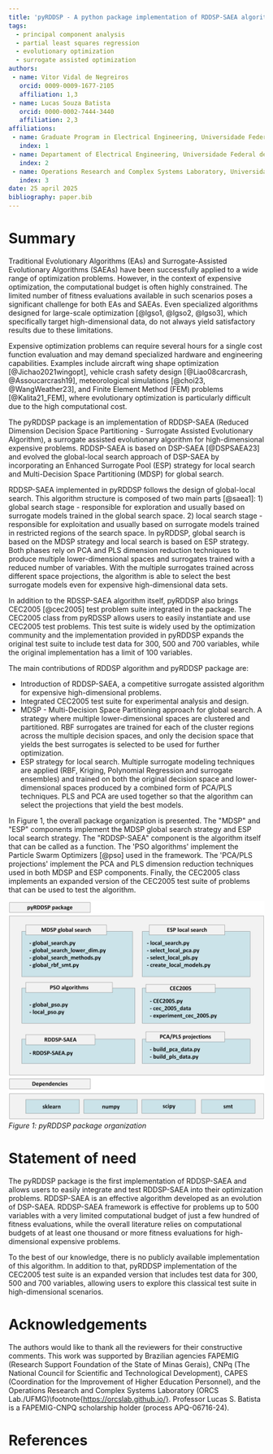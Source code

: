 ```yaml
---
title: 'pyRDDSP - A python package implementation of RDDSP-SAEA algorithm application'
tags:
  - principal component analysis
  - partial least squares regression
  - evolutionary optimization
  - surrogate assisted optimization
authors:
 - name: Vitor Vidal de Negreiros
   orcid: 0009-0009-1677-2105
   affiliation: 1,3
 - name: Lucas Souza Batista
   orcid: 0000-0002-7444-3440
   affiliation: 2,3
affiliations:
 - name: Graduate Program in Electrical Engineering, Universidade Federal de Minas Gerais, Brazil
   index: 1
 - name: Departament of Electrical Engineering, Universidade Federal de Minas Gerais, Brazil
   index: 2
 - name: Operations Research and Complex Systems Laboratory, Universidade Federal de Minas Gerais, Brazil
   index: 3
date: 25 april 2025
bibliography: paper.bib
---
```


# Summary 
 
Traditional Evolutionary Algorithms (EAs) and Surrogate-Assisted Evolutionary Algorithms (SAEAs) have been successfully applied to a wide range of optimization problems. However, in the context of expensive optimization, the computational budget is often highly constrained. The limited number of fitness evaluations available in such scenarios poses a significant challenge for both EAs and SAEAs. Even specialized algorithms designed for large-scale optimization [@lgso1, @lgso2, @lgso3], which specifically target high-dimensional data, do not always yield satisfactory results due to these limitations.

Expensive optimization problems can require several hours for a single cost function evaluation and may demand specialized hardware and engineering capabilities. Examples include aircraft wing shape optimization [@Jichao2021wingopt], vehicle crash safety design [@Liao08carcrash, @Assoucarcrash19], meteorological simulations [@choi23, @WangWeather23], and Finite Element Method (FEM) problems [@Kalita21_FEM], where evolutionary optimization is particularly difficult due to the high computational cost.

The pyRDDSP package is an implementation of RDDSP-SAEA (Reduced Dimension Decision Space Partitioning - Surrogate Assisted Evolutionary Algorithm), a surrogate assisted evolutionary algorithm for high-dimensional expensive problems. RDDSP-SAEA is based on DSP-SAEA [@DSPSAEA23] and evolved the global-local search approach of DSP-SAEA by incorporating an Enhanced Surrogate Pool (ESP) strategy for local search and Multi-Decision Space Partitioning (MDSP) for global search. 

RDDSP-SAEA implemented in pyRDDSP follows the design of global-local search. This algorithm structure is composed of two main parts [@saea1]: 1) global search stage - responsible for exploration and usually based on surrogate models trained in the global search space. 2) local search stage - responsible for exploitation and usually based on surrogate models trained in restricted regions of the search space. In pyRDDSP, global search is based on the MDSP strategy and local search is based on ESP strategy. Both phases rely on PCA and PLS dimension reduction techniques to produce multiple lower-dimensional spaces and surrogates trained with a reduced number of variables. With the multiple surrogates trained across different space projections, the algorithm is able to select the best surrogate models even for expensive high-dimensional data sets. 

In addition to the RDSSP-SAEA algorithm itself, pyRDDSP also brings CEC2005 [@cec2005] test problem suite integrated in the package. The CEC2005 class from pyRDSSP allows users to easily instantiate and use CEC2005 test problems. This test suite is widely used by the optimization community and the implementation provided in pyRDDSP expands the original test suite to include test data for 300, 500 and 700 variables, while the original implementation has a limit of 100 variables. 

The main contributions of RDDSP algorithm and pyRDDSP package are:

- Introduction of RDDSP-SAEA, a competitive surrogate assisted algorithm for expensive high-dimensional problems.
- Integrated CEC2005 test suite for experimental analysis and design.
- MDSP - Multi-Decision Space Partitioning approach for global search. A strategy where multiple lower-dimensional spaces are clustered and partitioned. RBF surrogates are trained for each of the cluster regions across the multiple decision spaces, and only the decision space that yields the best surrogates is selected to be used for further optimization.
- ESP strategy for local search. Multiple surrogate modeling techniques are applied (RBF, Kriging, Polynomial Regression and surrogate ensembles) and trained on both the original decision space and lower-dimensional spaces produced by a combined form of PCA/PLS techniques. PLS and PCA are used together so that the algorithm can select the projections that yield the best models.

In Figure 1, the overall package organization is presented. The "MDSP" and "ESP" components implement the MDSP global search strategy and ESP local search strategy. The "RDDSP-SAEA" component is the algorithm itself that can be called as a function. The 'PSO algorithms' implement the Particle Swarm Optimizers [@pso] used in the framework. The 'PCA/PLS projections' implement the PCA and PLS dimension reduction techniques used in both MDSP and ESP components. Finally, the CEC2005 class implements an expanded version of the CEC2005 test suite of problems that can be used to test the algorithm.

![img/pyRDDSP_structure.png](img/pyRDDSP_structure.png)
*Figure 1: pyRDDSP package organization*

# Statement of need

The pyRDDSP package is the first implementation of RDDSP-SAEA and allows users to easily integrate and test RDDSP-SAEA into their optimization problems. RDDSP-SAEA is an effective algorithm developed as an evolution of DSP-SAEA. RDDSP-SAEA framework is effective for problems up to 500 variables with a very limited computational budget of just a few hundred of fitness evaluations, while the overall literature relies on computational budgets of at least one thousand or more fitness evaluations for high-dimensional expensive problems.

To the best of our knowledge, there is no  publicly available implementation of this algorithm. In addition to that, pyRDDSP implementation of the CEC2005 test suite is an expanded version that includes test data for 300, 500 and 700 variables, allowing users to explore this classical test suite in high-dimensional scenarios.

# Acknowledgements

The authors would like to thank all the reviewers for their constructive comments. This work was supported by Brazilian agencies FAPEMIG (Research Support Foundation of the State of Minas Gerais), CNPq (The National Council for Scientific and Technological Development), CAPES (Coordination for the Improvement of Higher Education Personnel), and the Operations Research and Complex Systems Laboratory (ORCS Lab./UFMG)\footnote{https://orcslab.github.io/}. Professor Lucas S. Batista is a FAPEMIG-CNPQ scholarship holder (process APQ-06716-24).

# References
